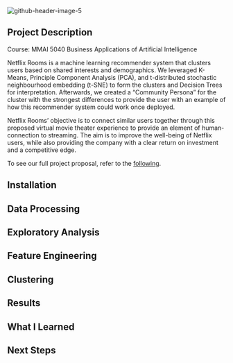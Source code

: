 ![github-header-image-5](https://user-images.githubusercontent.com/96799559/169658516-0d78a0e2-ca15-4849-96de-6e201e858896.png)


## Project Description 
Course: MMAI 5040 Business Applications of Artificial Intelligence 

Netflix Rooms is a machine learning recommender system that clusters users based on shared interests and demographics. We leveraged K-Means, Principle Component Analysis (PCA), and t-distributed stochastic neighbourhood embedding (t-SNE) to form the clusters and Decision Trees for interpretation. Afterwards, we created a “Community Persona” for the cluster with the strongest differences to provide the user with an example of how this recommender system could work once deployed. 

Netflix Rooms’ objective is to connect similar users together through this proposed virtual movie theater experience to provide an element of human-connection to streaming. The aim is to improve the well-being of Netflix users, while also providing the company with a clear return on investment and a competitive edge. 

To see our full project proposal, refer to the [following](https://github.com/bintualkassoum/netflix-rooms-project/blob/main/MMAI%205040%20Project%20Proposal%20Outline-2-1.pdf).

## Installation 

## Data Processing 

## Exploratory Analysis 

## Feature Engineering 

## Clustering 

## Results 

## What I Learned 

## Next Steps 
